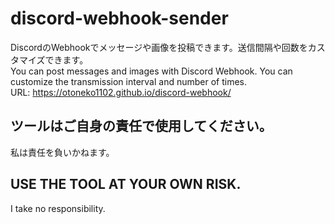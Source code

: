 # discord-webhook-sender
DiscordのWebhookでメッセージや画像を投稿できます。送信間隔や回数をカスタマイズできます。<br>
You can post messages and images with Discord Webhook. You can customize the transmission interval and number of times.<br>
URL: https://otoneko1102.github.io/discord-webhook/
<h2>ツールはご自身の責任で使用してください。</h2>
私は責任を負いかねます。
<h2>USE THE TOOL AT YOUR OWN RISK.</h2>
I take no responsibility.
